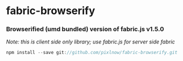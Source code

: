 # fabric-browserify

### Browserified (umd bundled) version of fabric.js v1.5.0

_Note: this is client side only library; use fabric.js for server side fabric_

```javascript
npm install --save git://github.com/pixlnow/fabric-browserify.git
```
